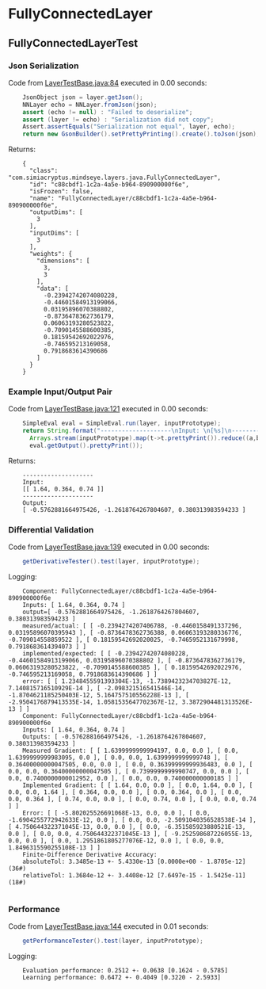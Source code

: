 # FullyConnectedLayer
## FullyConnectedLayerTest
### Json Serialization
Code from [LayerTestBase.java:84](../../../../../../../../MindsEye/src/test/java/com/simiacryptus/mindseye/layers/LayerTestBase.java#L84) executed in 0.00 seconds: 
```java
    JsonObject json = layer.getJson();
    NNLayer echo = NNLayer.fromJson(json);
    assert (echo != null) : "Failed to deserialize";
    assert (layer != echo) : "Serialization did not copy";
    Assert.assertEquals("Serialization not equal", layer, echo);
    return new GsonBuilder().setPrettyPrinting().create().toJson(json);
```

Returns: 

```
    {
      "class": "com.simiacryptus.mindseye.layers.java.FullyConnectedLayer",
      "id": "c88cbdf1-1c2a-4a5e-b964-890900000f6e",
      "isFrozen": false,
      "name": "FullyConnectedLayer/c88cbdf1-1c2a-4a5e-b964-890900000f6e",
      "outputDims": [
        3
      ],
      "inputDims": [
        3
      ],
      "weights": {
        "dimensions": [
          3,
          3
        ],
        "data": [
          -0.23942742074080228,
          -0.44601584913199066,
          0.03195896070388802,
          -0.8736478362736179,
          0.06063193280523822,
          -0.7090145588600385,
          0.18159542692022976,
          -0.746595213169058,
          0.7918683614390686
        ]
      }
    }
```



### Example Input/Output Pair
Code from [LayerTestBase.java:121](../../../../../../../../MindsEye/src/test/java/com/simiacryptus/mindseye/layers/LayerTestBase.java#L121) executed in 0.00 seconds: 
```java
    SimpleEval eval = SimpleEval.run(layer, inputPrototype);
    return String.format("--------------------\nInput: \n[%s]\n--------------------\nOutput: \n%s",
      Arrays.stream(inputPrototype).map(t->t.prettyPrint()).reduce((a,b)->a+",\n"+b).get(),
      eval.getOutput().prettyPrint());
```

Returns: 

```
    --------------------
    Input: 
    [[ 1.64, 0.364, 0.74 ]]
    --------------------
    Output: 
    [ -0.5762881664975426, -1.2618764267804607, 0.380313983594233 ]
```



### Differential Validation
Code from [LayerTestBase.java:139](../../../../../../../../MindsEye/src/test/java/com/simiacryptus/mindseye/layers/LayerTestBase.java#L139) executed in 0.00 seconds: 
```java
    getDerivativeTester().test(layer, inputPrototype);
```
Logging: 
```
    Component: FullyConnectedLayer/c88cbdf1-1c2a-4a5e-b964-890900000f6e
    Inputs: [ 1.64, 0.364, 0.74 ]
    output=[ -0.5762881664975426, -1.2618764267804607, 0.380313983594233 ]
    measured/actual: [ [ -0.2394274207406788, -0.4460158491337296, 0.03195896070395943 ], [ -0.8736478362736388, 0.06063193280336776, -0.709014558859522 ], [ 0.18159542692020025, -0.7465952131679998, 0.7918683614394073 ] ]
    implemented/expected: [ [ -0.23942742074080228, -0.44601584913199066, 0.03195896070388802 ], [ -0.8736478362736179, 0.06063193280523822, -0.7090145588600385 ], [ 0.18159542692022976, -0.746595213169058, 0.7918683614390686 ] ]
    error: [ [ 1.2348455591393304E-13, -1.7389423234703827E-12, 7.140815716510929E-14 ], [ -2.098321516541546E-14, -1.8704621185250403E-12, 5.164757510556228E-13 ], [ -2.9504176879413535E-14, 1.0581535647702367E-12, 3.3872904481313526E-13 ] ]
    Component: FullyConnectedLayer/c88cbdf1-1c2a-4a5e-b964-890900000f6e
    Inputs: [ 1.64, 0.364, 0.74 ]
    Outputs: [ -0.5762881664975426, -1.2618764267804607, 0.380313983594233 ]
    Measured Gradient: [ [ 1.6399999999994197, 0.0, 0.0 ], [ 0.0, 1.6399999999983095, 0.0 ], [ 0.0, 0.0, 1.6399999999999748 ], [ 0.36400000000047505, 0.0, 0.0 ], [ 0.0, 0.36399999999936483, 0.0 ], [ 0.0, 0.0, 0.36400000000047505 ], [ 0.7399999999990747, 0.0, 0.0 ], [ 0.0, 0.7400000000012952, 0.0 ], [ 0.0, 0.0, 0.740000000000185 ] ]
    Implemented Gradient: [ [ 1.64, 0.0, 0.0 ], [ 0.0, 1.64, 0.0 ], [ 0.0, 0.0, 1.64 ], [ 0.364, 0.0, 0.0 ], [ 0.0, 0.364, 0.0 ], [ 0.0, 0.0, 0.364 ], [ 0.74, 0.0, 0.0 ], [ 0.0, 0.74, 0.0 ], [ 0.0, 0.0, 0.74 ] ]
    Error: [ [ -5.802025526691068E-13, 0.0, 0.0 ], [ 0.0, -1.6904255772942633E-12, 0.0 ], [ 0.0, 0.0, -2.5091040356528538E-14 ], [ 4.750644322371045E-13, 0.0, 0.0 ], [ 0.0, -6.351585923880521E-13, 0.0 ], [ 0.0, 0.0, 4.750644322371045E-13 ], [ -9.252598687226055E-13, 0.0, 0.0 ], [ 0.0, 1.2951861805277076E-12, 0.0 ], [ 0.0, 0.0, 1.8496315590255108E-13 ] ]
    Finite-Difference Derivative Accuracy:
    absoluteTol: 3.3485e-13 +- 5.4330e-13 [0.0000e+00 - 1.8705e-12] (36#)
    relativeTol: 1.3684e-12 +- 3.4408e-12 [7.6497e-15 - 1.5425e-11] (18#)
    
```

### Performance
Code from [LayerTestBase.java:144](../../../../../../../../MindsEye/src/test/java/com/simiacryptus/mindseye/layers/LayerTestBase.java#L144) executed in 0.01 seconds: 
```java
    getPerformanceTester().test(layer, inputPrototype);
```
Logging: 
```
    Evaluation performance: 0.2512 +- 0.0638 [0.1624 - 0.5785]
    Learning performance: 0.6472 +- 0.4049 [0.3220 - 2.5933]
    
```

